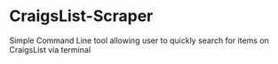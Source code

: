 # CraigsList-Scraper

Simple Command Line tool allowing user to quickly search for items on CraigsList via terminal
